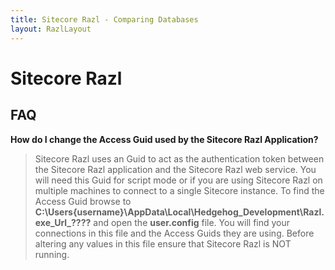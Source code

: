 ```yaml
---
title: Sitecore Razl - Comparing Databases
layout: RazlLayout
---
```


# Sitecore Razl

## FAQ

**How do I change the Access Guid used by the Sitecore Razl Application?**

> Sitecore Razl uses an Guid to act as the authentication token between the Sitecore Razl application and the Sitecore Razl web service. You will need this Guid
for script mode or if you are using Sitecore Razl on multiple machines to connect to a single Sitecore instance. To find the Access Guid 
browse to **C:\Users\{username}\AppData\Local\Hedgehog_Development\Razl.exe_Url_????** and open the 
**user.config** file. You will find your connections in this file and the Access Guids they are using. Before altering
any values in this file ensure that Sitecore Razl is NOT running.
